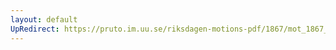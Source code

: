 ```yaml
---
layout: default
UpRedirect: https://pruto.im.uu.se/riksdagen-motions-pdf/1867/mot_1867__ak__79/mot_1867__ak__79-002.pdf
---
```

